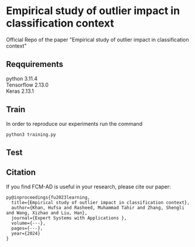 # Empirical study of outlier impact in classification context
Official Repo of the paper "Empirical study of outlier impact in classification context"

## Reqquirements
 python 3.11.4  
 Tensorflow 2.13.0  
 Keras 2.13.1  
 


## Train
In order to reproduce our experiments run the command
```
python3 training.py
```

## Test


## Citation
If you find FCM-AD is useful in your research, please cite our paper:
```
py@inproceedings{fu2023learning,
  title={Empirical study of outlier impact in classification context},
  author={Khan, Hufsa and Rasheed, Muhammad Tahir and Zhang, Shengli and Wang, Xizhao and Liu, Han},
  journal={Expert Systems with Applications },
  volume={---},
  pages={---},
  year={2024}
}
```

